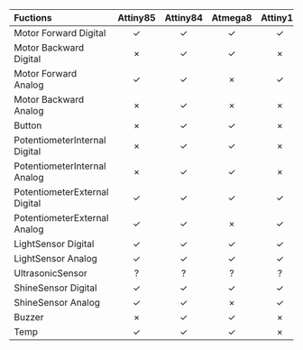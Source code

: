 | Fuctions | Attiny85 | Attiny84 | Atmega8 | Attiny13 | Atmega328 | Atmega32u4 |
| :----- | :-----: | :-----: | :-----: | :-----: | :-----: | :-----: |
| Motor Forward Digital | ✓ | ✓ | ✓ | ✓ | ✓ |  | 
| Motor Backward Digital | × | ✓ | ✓ | × | ✓ |  |
| Motor Forward Analog | ✓ | ✓ | × | ✓ | × | |
| Motor Backward Analog | × | ✓ | × | × | × | |
| Button | × | ✓ | ✓ | × | ✓ | |
| PotentiometerInternal Digital | × | ✓ | ✓ | × | ✓ | |
| PotentiometerInternal Analog | × | ✓ | ✓ | × | ✓ | |
| PotentiometerExternal Digital | ✓ | ✓ | ✓ | ✓ | ✓ | |
| PotentiometerExternal Analog | ✓ | ✓ | × | ✓ | × | |
| LightSensor Digital | ✓ | ✓ | ✓ | ✓ | ✓ | |
| LightSensor Analog | ✓ | ✓ | ✓ | ✓ | ✓ | |
| UltrasonicSensor | ? | ? | ? | ? | ? | ? |
| ShineSensor Digital | ✓ | ✓ | ✓ | ✓ | ✓ | |
| ShineSensor Analog | ✓ | ✓ | × | ✓ | × | |
| Buzzer | × | ✓ | ✓ | × | ✓ | |
| Temp | ✓ | ✓ | ✓ | × | ✓ | |

